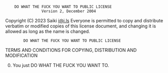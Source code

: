         DO WHAT THE FUCK YOU WANT TO PUBLIC LICENSE
                    Version 2, December 2004

 Copyright (C) 2023 Saiki i@i.ls
 Everyone is permitted to copy and distribute verbatim or modified
 copies of this license document, and changing it is allowed as long
 as the name is changed.

            DO WHAT THE FUCK YOU WANT TO PUBLIC LICENSE
   TERMS AND CONDITIONS FOR COPYING, DISTRIBUTION AND MODIFICATION

  0. You just DO WHAT THE FUCK YOU WANT TO.


